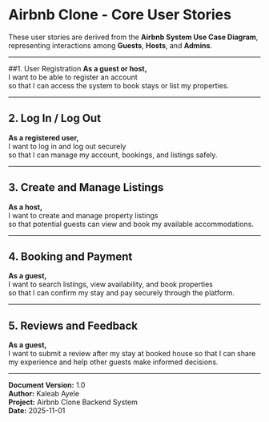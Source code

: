 # Airbnb Clone - Core User Stories

These user stories are derived from the **Airbnb System Use Case Diagram**, representing interactions among **Guests**, **Hosts**, and **Admins**.

---

##1. User Registration
**As a guest or host,**  
I want to be able to register an account  
so that I can access the system to book stays or list my properties.

---

## 2. Log In / Log Out
**As a registered user,**  
I want to log in and log out securely  
so that I can manage my account, bookings, and listings safely.

---

## 3. Create and Manage Listings
**As a host,**  
I want to create and manage property listings  
so that potential guests can view and book my available accommodations.

---

## 4. Booking and Payment
**As a guest,**  
I want to search listings, view availability, and book properties  
so that I can confirm my stay and pay securely through the platform.

---

## 5. Reviews and Feedback
**As a guest,**  
I want to submit a review after my stay at booked house 
so that I can share my experience and help other guests make informed decisions.

---

**Document Version:** 1.0  
**Author:** Kaleab Ayele  
**Project:** Airbnb Clone Backend System  
**Date:** 2025-11-01

